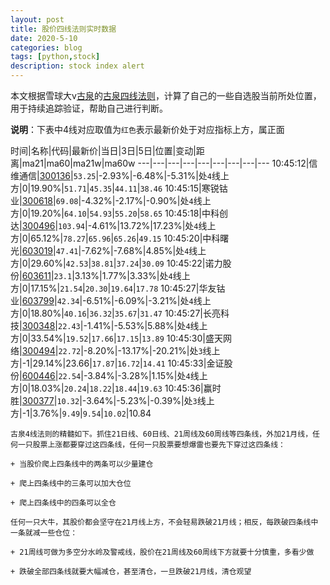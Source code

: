 ```yaml
---
layout: post
title: 股价四线法则实时数据
date: 2020-5-10
categories: blog
tags: [python,stock]
description: stock index alert
---
```



本文根据雪球大v[古泉](https://xueqiu.com/u/7148646888)的[古泉四线法则](https://xueqiu.com/7148646888/130498192)，计算了自己的一些自选股当前所处位置，用于持续追踪验证，帮助自己进行判断。

**说明**：下表中4线对应取值为`红色`表示最新价处于对应指标上方，属正面

时间|名称|代码|最新价|当日|3日|5日|位置|变动|距离|ma21|ma60|ma21w|ma60w
---|---|---|---|---|---|---|---|---
10:45:12|信维通信|[300136](https://xueqiu.com/S/SZ300136)|`53.25`|-2.93%|-6.48%|-5.31%|处`4`线上方|0|19.90%|`51.71`|`45.35`|`44.11`|`38.46`
10:45:15|寒锐钴业|[300618](https://xueqiu.com/S/SZ300618)|`69.08`|-4.32%|-2.17%|-0.90%|处`4`线上方|0|19.20%|`64.10`|`54.93`|`55.20`|`58.65`
10:45:18|中科创达|[300496](https://xueqiu.com/S/SZ300496)|`103.94`|-4.61%|13.72%|17.23%|处`4`线上方|0|65.12%|`78.27`|`65.96`|`65.26`|`49.15`
10:45:20|中科曙光|[603019](https://xueqiu.com/S/SH603019)|`47.41`|-7.62%|-7.68%|4.85%|处`4`线上方|0|29.60%|`42.53`|`38.81`|`37.24`|`30.09`
10:45:22|诺力股份|[603611](https://xueqiu.com/S/SH603611)|`23.1`|3.13%|1.77%|3.33%|处`4`线上方|0|17.15%|`21.54`|`20.30`|`19.64`|`17.78`
10:45:27|华友钴业|[603799](https://xueqiu.com/S/SH603799)|`42.34`|-6.51%|-6.09%|-3.21%|处`4`线上方|0|18.80%|`40.16`|`36.32`|`35.67`|`31.47`
10:45:27|长亮科技|[300348](https://xueqiu.com/S/SZ300348)|`22.43`|-1.41%|-5.53%|5.88%|处`4`线上方|0|33.54%|`19.52`|`17.66`|`17.15`|`13.89`
10:45:30|盛天网络|[300494](https://xueqiu.com/S/SZ300494)|`22.72`|-8.20%|-13.17%|-20.21%|处`3`线上方|-1|29.14%|23.66|`17.87`|`16.72`|`14.41`
10:45:33|金证股份|[600446](https://xueqiu.com/S/SH600446)|`22.54`|-3.84%|-3.28%|1.15%|处`4`线上方|0|18.03%|`20.24`|`18.22`|`18.44`|`19.63`
10:45:36|赢时胜|[300377](https://xueqiu.com/S/SZ300377)|`10.32`|-3.64%|-5.23%|-0.39%|处`3`线上方|-1|3.76%|`9.49`|`9.54`|`10.02`|10.84

```
古泉4线法则的精髓如下。抓住21日线、60日线、21周线及60周线等四条线，外加21月线，任何一只股票上涨都要穿过这四条线，任何一只股票要想爆雷也要先下穿过这四条线：

+ 当股价爬上四条线中的两条可以少量建仓

+ 爬上四条线中的三条可以加大仓位

+ 爬上四条线中的四条可以全仓

任何一只大牛，其股价都会坚守在21月线上方，不会轻易跌破21月线；相反，每跌破四条线中一条就减一些仓位：

+ 21周线可做为多空分水岭及警戒线，股价在21周线及60周线下方就要十分慎重，多看少做

+ 跌破全部四条线就要大幅减仓，甚至清仓，一旦跌破21月线，清仓观望
```